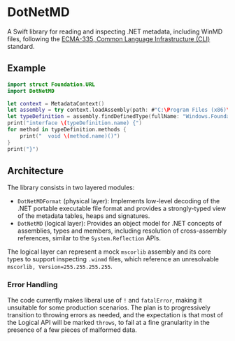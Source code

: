 # DotNetMD

A Swift library for reading and inspecting .NET metadata, including WinMD files, following the [ECMA-335, Common Language Infrastructure (CLI)](https://www.ecma-international.org/publications-and-standards/standards/ecma-335/) standard.

## Example

```swift
import struct Foundation.URL
import DotNetMD

let context = MetadataContext()
let assembly = try context.loadAssembly(path: #"C:\Program Files (x86)\Windows Kits\10\UnionMetadata\10.0.22000.0\Windows.winmd"#)
let typeDefinition = assembly.findDefinedType(fullName: "Windows.Foundation.IClosable")!
print("interface \(typeDefinition.name) {")
for method in typeDefinition.methods {
    print("  void \(method.name)()")
}
print("}")
```

## Architecture

The library consists in two layered modules:

- `DotNetMDFormat` (physical layer): Implements low-level decoding of the .NET portable executable file format and provides a strongly-typed view of the metadata tables, heaps and signatures.
- `DotNetMD` (logical layer): Provides an object model for .NET concepts of assemblies, types and members, including resolution of cross-assembly references, similar to the `System.Reflection` APIs.

The logical layer can represent a mock `mscorlib` assembly and its core types to support inspecting `.winmd` files, which reference an unresolvable `mscorlib, Version=255.255.255.255`.

### Error Handling

The code currently makes liberal use of `!` and `fatalError`, making it unsuitable for some production scenarios. The plan is to progressively transition to throwing errors as needed, and the expectation is that most of the Logical API will be marked `throws`, to fail at a fine granularity in the presence of a few pieces of malformed data.